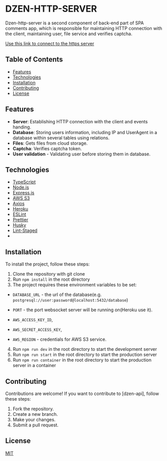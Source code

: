 # DZEN-HTTP-SERVER

Dzen-http-server is a second component of back-end part of SPA comments app,
which is responsible for maintaining HTTP connection with the client,
maintaining user, file service and verifies captcha.

[Use this link to connect to the https server](https://dzen-http-server-2683d3a74bb1.herokuapp.com)

## Table of Contents

- [Features](#features)
- [Technologies](#technologies)
- [Installation](#installation)
- [Contributing](#contributing)
- [License](#license)

## Features

- <b>Server</b>: Establishing HTTP connection with the client and events handing.
- <b>Database</b>: Storing users information, including IP and UserAgent in a database within several tables using relations.
- <b>Files</b>: Gets files from cloud storage.
- <b>Captcha</b>: Verifies captcha token.
- <b>User validation</b> - Validating user before storing them in database.

## Technologies

- [TypeScript](https://www.typescriptlang.org/)
- [Node.js](https://nodejs.org/en/)
- [Express.js](https://expressjs.com/)
- [AWS S3](https://aws.amazon.com/s3/)
- [Axios](https://www.npmjs.com/package/axios)
- [Heroku](https://www.heroku.com/)
- [ESLint](https://eslint.org/)
- [Prettier](https://prettier.io/)
- [Husky](https://www.npmjs.com/package/husky)
- [Lint-Staged](https://www.npmjs.com/package/lint-staged)
-

## Installation

To install the project, follow these steps:

1. Clone the repository with git clone
2. Run `npm install` in the root directory
3. The project requires these environment variables to be set:
- `DATABASE_URL` - the url of the database(e.g. `postgresql://user:password@localhost:5432/database`)
- `PORT` - the port websocket server will be running on(Heroku use it).

- `AWS_ACCESS_KEY_ID`,
- `AWS_SECRET_ACCESS_KEY`,
- `AWS_REGION` - credentials for AWS S3 service.

4. Run `npm run dev` in the root directory to start the development server
6. Run `npm run start` in the root directory to start the production server
7. Run `npm run container` in the root directory to start the production server in a container

## Contributing

Contributions are welcome! If you want to contribute to [dzen-api], follow these steps:

1. Fork the repository.
2. Create a new branch.
3. Make your changes.
4. Submit a pull request.

## License

[MIT](https://choosealicense.com/licenses/mit/)

